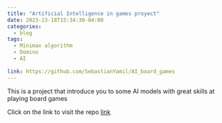 ```yaml
---
title: "Artificial Intelligence in games proyect"
date: 2023-13-18T15:34:30-04:00
categories:
  - blog
tags:
  - Minimax algorithm
  - Domino
  - AI
  
link: https://github.com/SebastianYamil/AI_board_games
---
```

This is a project that introduce you to some AI models with great skills at playing board games


Click on the link to visit the repo [link](#) 
